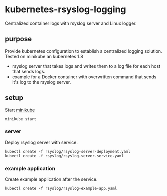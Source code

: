 # kubernetes-rsyslog-logging
Centralized container logs with rsyslog server and Linux logger.

## purpose
Provide kubernetes configuration to establish a centralized logging solution. Tested on minikube an kubernetes 1.8

* rsyslog server that takes logs and writes them to a log file for each host that sends logs.
* example for a Docker container with overwritten command that sends it's log to the rsyslog server.

## setup
Start [minikube](https://github.com/kubernetes/minikube)
```
minikube start
```

### server
Deploy rsyslog server with service.
```
kubectl create -f rsyslog/rsyslog-server-deployment.yaml
kubectl create -f rsyslog/rsyslog-server-service.yaml
```

### example application
Create example application after the service.

```
kubectl create -f rsyslog/rsyslog-example-app.yaml
```
